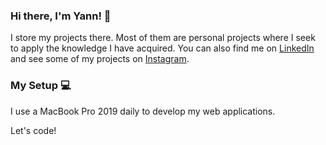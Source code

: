 ### Hi there, I'm Yann! 👋

I store my projects there. Most of them are personal projects where I seek to apply the knowledge I have acquired.
You can also find me on [LinkedIn](https://www.linkedin.com/in/ianlcz/) and see some of my projects on [Instagram](https://www.instagram.com/the_iandev/).

### My Setup 💻

I use a MacBook Pro 2019 daily to develop my web applications.

Let's code!

<!--
**ianlcz/ianlcz** is a ✨ _special_ ✨ repository because its `README.md` (this file) appears on your GitHub profile.

Here are some ideas to get you started:

- 🔭 I’m currently working on ...
- 🌱 I’m currently learning ...
- 👯 I’m looking to collaborate on ...
- 🤔 I’m looking for help with ...
- 💬 Ask me about ...
- 📫 How to reach me: ...
- 😄 Pronouns: ...
- ⚡ Fun fact: ...
-->
